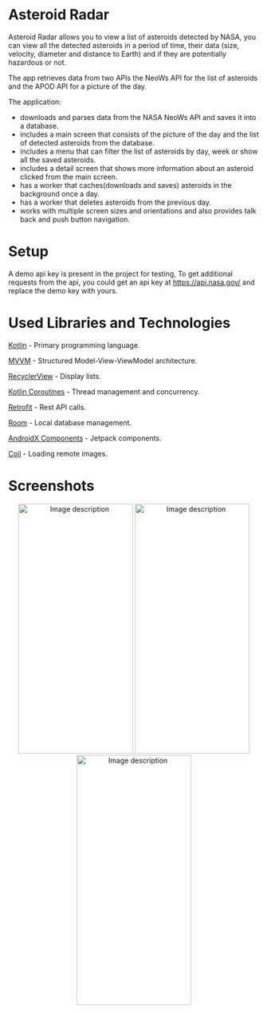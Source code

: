 # Asteroid Radar
Asteroid Radar allows you to view a list of asteroids detected by NASA, you can view all the detected asteroids in a period of time, their data (size, velocity, diameter and distance to Earth) and if they are potentially hazardous or not.

The app retrieves data from two APIs the NeoWs API for the list of asteroids and the APOD API for a picture of the day.

The application:
* downloads and parses data from the NASA NeoWs API and saves it into a database.
* includes a main screen that consists of the picture of the day and the list of detected asteroids from the database.
* includes a menu that can filter the list of asteroids by day, week or show all the saved asteroids.
* includes a detail screen that shows more information about an asteroid clicked from the main screen.
* has a worker that caches(downloads and saves) asteroids in the background once a day.
* has a worker that deletes asteroids from the previous day.
* works with multiple screen sizes and orientations and also provides talk back and push button navigation.

# Setup
A demo api key is present in the project for testing, To get additional requests from the api, you could get an api key at https://api.nasa.gov/ and replace the demo key with yours.

# Used Libraries and Technologies
[Kotlin](https://kotlinlang.org/) - Primary programming language.

[MVVM](https://developer.android.com/topic/architecture) - Structured Model-View-ViewModel architecture.

[RecyclerView](https://developer.android.com/develop/ui/views/layout/recyclerview) - Display lists.

[Kotlin Coroutines](https://developer.android.com/kotlin/coroutines) - Thread management and concurrency.

[Retrofit](https://github.com/square/retrofit) - Rest API calls.

[Room](https://developer.android.com/training/data-storage/room/) - Local database management.

[AndroidX Components](https://developer.android.com/jetpack/androidx/) - Jetpack components.

[Coil](https://coil-kt.github.io/coil/) - Loading remote images.


# Screenshots
<p align="center">
<img src="https://user-images.githubusercontent.com/90982374/234612581-4df41c1a-eda8-4808-b628-3eaf3fb15b78.png" alt="Image description" width="230" height="500">
<img src="https://user-images.githubusercontent.com/90982374/234612682-45ae47c0-c33d-49c9-bde2-63d373e9c110.png" alt="Image description" width="230" height="500">
<img src="https://user-images.githubusercontent.com/90982374/234612752-67ce22ea-43a6-4cac-9743-ac64e6315f22.png" alt="Image description" width="230" height="500">
</p>

